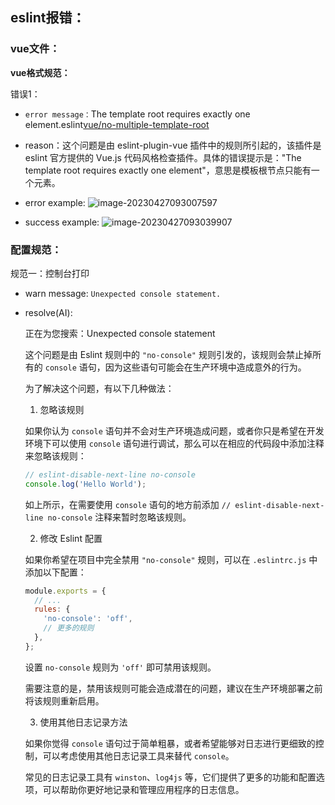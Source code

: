 ## eslint报错：

### vue文件：

**vue格式规范：**

错误1：

+ `error message：`The template root requires exactly one element.eslint[vue/no-multiple-template-root](https://eslint.vuejs.org/rules/no-multiple-template-root.html)

+ reason：这个问题是由 eslint-plugin-vue 插件中的规则所引起的，该插件是 eslint 官方提供的 Vue.js 代码风格检查插件。具体的错误提示是："The template root requires exactly one element"，意思是模板根节点只能有一个元素。
+ error example:
  ![image-20230427093007597](C:\Users\17328\AppData\Roaming\Typora\typora-user-images\image-20230427093007597.png)
+ success example:
  ![image-20230427093039907](C:\Users\17328\AppData\Roaming\Typora\typora-user-images\image-20230427093039907.png)

### 配置规范：

规范一：控制台打印

+ warn message: `Unexpected console statement.`

+ resolve(AI):

   正在为您搜索：Unexpected console statement

  这个问题是由 Eslint 规则中的 `"no-console"` 规则引发的，该规则会禁止掉所有的 `console` 语句，因为这些语句可能会在生产环境中造成意外的行为。

  为了解决这个问题，有以下几种做法：

  1. 忽略该规则

  如果你认为 `console` 语句并不会对生产环境造成问题，或者你只是希望在开发环境下可以使用 `console` 语句进行调试，那么可以在相应的代码段中添加注释来忽略该规则：

  ```javascript
  // eslint-disable-next-line no-console
  console.log('Hello World');
  ```

  如上所示，在需要使用 `console` 语句的地方前添加 `// eslint-disable-next-line no-console` 注释来暂时忽略该规则。

  2. 修改 Eslint 配置

  如果你希望在项目中完全禁用 `"no-console"` 规则，可以在 `.eslintrc.js` 中添加以下配置：

  ```javascript
  module.exports = {
    // ...
    rules: {
      'no-console': 'off',
      // 更多的规则
    },
  };
  ```

  设置 `no-console` 规则为 `'off'` 即可禁用该规则。

  需要注意的是，禁用该规则可能会造成潜在的问题，建议在生产环境部署之前将该规则重新启用。

  3. 使用其他日志记录方法

  如果你觉得 `console` 语句过于简单粗暴，或者希望能够对日志进行更细致的控制，可以考虑使用其他日志记录工具来替代 `console`。

  常见的日志记录工具有 `winston`、`log4js` 等，它们提供了更多的功能和配置选项，可以帮助你更好地记录和管理应用程序的日志信息。
